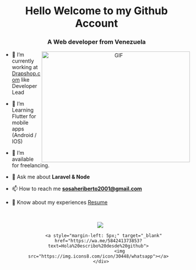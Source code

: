 
<h1 align="center">Hello Welcome to my Github Account</h1>
<h3 align="center">A Web developer from Venezuela</h3>

<a target="_blank" align="center">
  <img align="right" top="500" height="300" width="400" alt="GIF" src="https://media.giphy.com/media/SWoSkN6DxTszqIKEqv/giphy.gif">
</a>

- 🔭 I’m currently working at <a href="https://Drapshop.com" target="blank">Drapshop.com</a> like Developer Lead 

- 🌱 I’m Learning Flutter for mobile apps (Android / IOS)

- 🤝 I’m available for freelancing.

- 💬 Ask me about **Laravel & Node** 

- 📫 How to reach me **sosaheriberto2001@gmail.com**

- 📄 Know about my experiences <a href="https://github.com/sosaheri/docs/blob/master/CV-HeribertoSosa-22-Esp.pdf" target="blank">Resume</a>
<br/>

<p align="center">

 <div align="center"  class="icons-social" style="margin-left: 10px;">
        <a style="margin-left: 10px;"  target="_blank" href="https://www.linkedin.com/in/heribertososa/">
			<img src="https://img.icons8.com/doodle/40/000000/linkedin--v2.png"></a>
   
		<a style="margin-left: 5px;" target="_blank" href="https://wa.me/584241373853?text=Hola%20escribo%20desde%20github">
					<img src="https://img.icons8.com/icon/30448/whatsapp"></a>
      </div>

</p>
